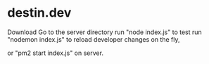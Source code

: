 # destin.dev

Download
Go to the server directory
run "node index.js" to test
run "nodemon index.js" to reload developer changes on the fly,

or "pm2 start index.js" on server.
